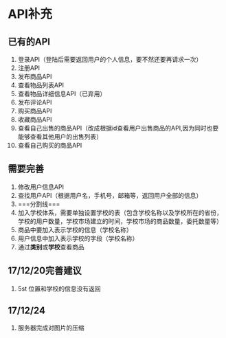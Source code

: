 # API补充

## 已有的API

1. 登录API（登陆后需要返回用户的个人信息，要不然还要再请求一次）
1. 注册API
1. 发布商品API
1. 查看物品列表API
1. 查看物品详细信息API（已弃用）
1. 发布评论API
1. 购买商品API
1. 收藏商品API
1. 查看自己出售的商品API（改成根据id查看用户出售商品的API,因为同时也要能够查看其他用户的出售列表）
1. 查看自己购买的商品API

## 需要完善

1. 修改用户信息API
1. 查找用户API（根据用户名，手机号，邮箱等，返回用户全部的信息）
1. ===分割线===
1. 加入学校体系，需要单独设置学校的表（包含学校名称以及学校所在的省份，学校的用户数量，学校市场建立的时间，学校市场的商品数量，委托数量等）
1. 商品中要加入表示学校的信息（学校名称）
1. 用户信息中加入表示学校的字段（学校名称）
1. 通过**类别**或**学校**查看商品

## 17/12/20完善建议
1. 5st 位置和学校的信息没有返回

## 17/12/24
1. 服务器完成对图片的压缩
